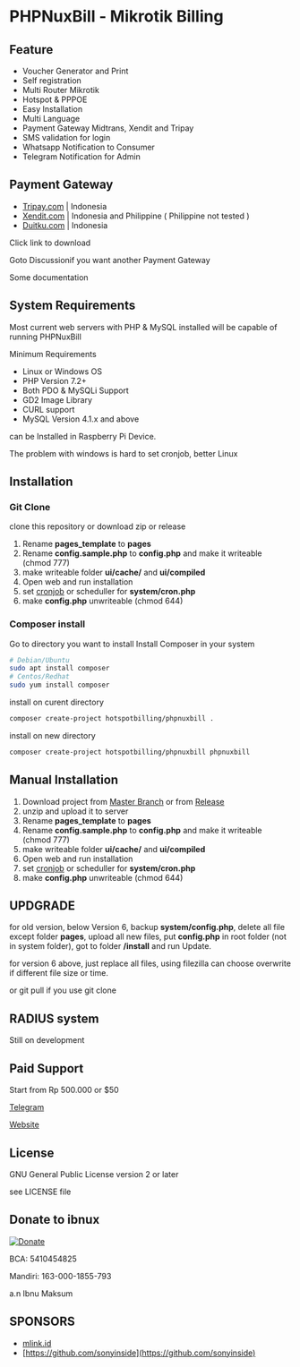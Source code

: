 # PHPNuxBill - Mikrotik Billing

## Feature

- Voucher Generator and Print
- Self registration
- Multi Router Mikrotik
- Hotspot & PPPOE
- Easy Installation
- Multi Language
- Payment Gateway Midtrans, Xendit and Tripay
- SMS validation for login
- Whatsapp Notification to Consumer
- Telegram Notification for Admin

## Payment Gateway

- [Tripay.com](https://github.com/hotspotbilling/phpnuxbill-tripay) | Indonesia
- [Xendit.com](https://github.com/hotspotbilling/phpnuxbill-xendit) | Indonesia and Philippine ( Philippine not tested )
- [Duitku.com](https://github.com/hotspotbilling/phpnuxbill-duitku) | Indonesia

Click link to download

Goto Discussionif you want another Payment Gateway

Some documentation

## System Requirements

Most current web servers with PHP & MySQL installed will be capable of running PHPNuxBill

Minimum Requirements

- Linux or Windows OS
- PHP Version 7.2+
- Both PDO & MySQLi Support
- GD2 Image Library
- CURL support
- MySQL Version 4.1.x and above

can be Installed in Raspberry Pi Device.

The problem with windows is hard to set cronjob, better Linux

## Installation

### Git Clone

clone this repository or download zip or release

1. Rename **pages_template** to **pages**
2. Rename **config.sample.php** to **config.php** and make it writeable (chmod 777)
3. make writeable folder **ui/cache/** and **ui/compiled**
4. Open web and run installation
5. set [cronjob](https://github.com/hotspotbilling/phpnuxbill/wiki/Cron-Jobs) or scheduller for **system/cron.php**
6. make **config.php** unwriteable (chmod 644)

### Composer install

Go to directory you want to install
Install Composer in your system

```bash
# Debian/Ubuntu
sudo apt install composer
# Centos/Redhat
sudo yum install composer
```

install on curent directory

```bash
composer create-project hotspotbilling/phpnuxbill .
```

install on new directory

```bash
composer create-project hotspotbilling/phpnuxbill phpnuxbill
```

## Manual Installation

1. Download project from [Master Branch](https://github.com/hotspotbilling/phpnuxbill/archive/refs/heads/master.zip) or from [Release](https://github.com/hotspotbilling/phpnuxbill/releases)
2. unzip and upload it to server
3. Rename **pages_template** to **pages**
4. Rename **config.sample.php** to **config.php** and make it writeable (chmod 777)
5. make writeable folder **ui/cache/** and **ui/compiled**
6. Open web and run installation
7. set [cronjob](https://github.com/hotspotbilling/phpnuxbill/wiki/Cron-Jobs) or scheduller for **system/cron.php**
8. make **config.php** unwriteable (chmod 644)

## UPDGRADE

for old version, below Version 6, backup **system/config.php**, delete all file except folder **pages**, upload all new files, put **config.php** in root folder (not in system folder), got to folder **/install** and run Update.

for version 6 above, just replace all files, using filezilla can choose overwrite if different file size or time.

or git pull if you use git clone

## RADIUS system

Still on development

## Paid Support

Start from Rp 500.000 or $50

[Telegram](https://t.me/ibnux)

[Website](https://ibnux.net/layanan)

## License

GNU General Public License version 2 or later

see LICENSE file

## Donate to ibnux

[![Donate](https://img.shields.io/badge/Donate-PayPal-green.svg)](https://paypal.me/ibnux)

BCA: 5410454825

Mandiri: 163-000-1855-793

a.n Ibnu Maksum

## SPONSORS

- [mlink.id](https://mlink.id)
- [https://github.com/sonyinside](https://github.com/sonyinside)

